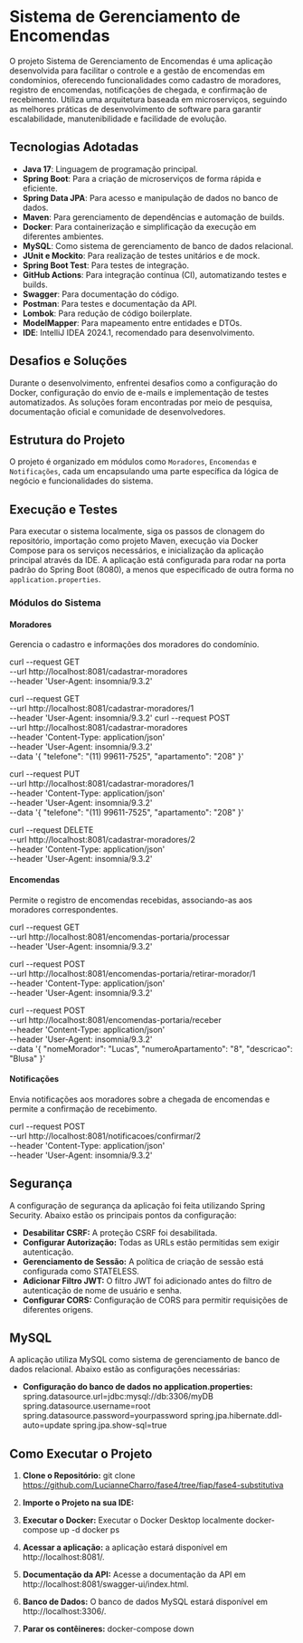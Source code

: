 # Sistema de Gerenciamento de Encomendas

O projeto Sistema de Gerenciamento de Encomendas é uma aplicação desenvolvida para facilitar o controle e a gestão de encomendas em condomínios, oferecendo funcionalidades como cadastro de moradores, registro de encomendas, notificações de chegada, e confirmação de recebimento. Utiliza uma arquitetura baseada em microserviços, seguindo as melhores práticas de desenvolvimento de software para garantir escalabilidade, manutenibilidade e facilidade de evolução.

## Tecnologias Adotadas

- **Java 17**: Linguagem de programação principal.
- **Spring Boot**: Para a criação de microserviços de forma rápida e eficiente.
- **Spring Data JPA**: Para acesso e manipulação de dados no banco de dados.
- **Maven**: Para gerenciamento de dependências e automação de builds.
- **Docker**: Para containerização e simplificação da execução em diferentes ambientes.
- **MySQL**: Como sistema de gerenciamento de banco de dados relacional.
- **JUnit e Mockito**: Para realização de testes unitários e de mock.
- **Spring Boot Test**: Para testes de integração.
- **GitHub Actions**: Para integração contínua (CI), automatizando testes e builds.
- **Swagger**: Para documentação do código.
- **Postman**: Para testes e documentação da API.
- **Lombok**: Para redução de código boilerplate.
- **ModelMapper**: Para mapeamento entre entidades e DTOs.
- **IDE**: IntelliJ IDEA 2024.1, recomendado para desenvolvimento.

## Desafios e Soluções
Durante o desenvolvimento, enfrentei desafios como a configuração do Docker,  configuração do envio de e-mails e implementação de testes automatizados. As soluções foram encontradas por meio de pesquisa, documentação oficial e comunidade de desenvolvedores.

## Estrutura do Projeto
O projeto é organizado em módulos como `Moradores`, `Encomendas` e `Notificações`, cada um encapsulando uma parte específica da lógica de negócio e funcionalidades do sistema.

## Execução e Testes
Para executar o sistema localmente, siga os passos de clonagem do repositório, importação como projeto Maven, execução via Docker Compose para os serviços necessários, e inicialização da aplicação principal através da IDE. A aplicação está configurada para rodar na porta padrão do Spring Boot (8080), a menos que especificado de outra forma no `application.properties`.

### Módulos do Sistema

#### Moradores
Gerencia o cadastro e informações dos moradores do condomínio.

curl --request GET \
--url http://localhost:8081/cadastrar-moradores \
--header 'User-Agent: insomnia/9.3.2'

curl --request GET \
--url http://localhost:8081/cadastrar-moradores/1 \
--header 'User-Agent: insomnia/9.3.2'
curl --request POST \
--url http://localhost:8081/cadastrar-moradores \
--header 'Content-Type: application/json' \
--header 'User-Agent: insomnia/9.3.2' \
--data '{
"telefone": "(11) 99611-7525",
"apartamento": "208"
}'

curl --request PUT \
--url http://localhost:8081/cadastrar-moradores/1 \
--header 'Content-Type: application/json' \
--header 'User-Agent: insomnia/9.3.2' \
--data '{
"telefone": "(11) 99611-7525",
"apartamento": "208"
}'

curl --request DELETE \
--url http://localhost:8081/cadastrar-moradores/2 \
--header 'Content-Type: application/json' \
--header 'User-Agent: insomnia/9.3.2'

#### Encomendas
Permite o registro de encomendas recebidas, associando-as aos moradores correspondentes.

curl --request GET \
--url http://localhost:8081/encomendas-portaria/processar \
--header 'User-Agent: insomnia/9.3.2'

curl --request POST \
--url http://localhost:8081/encomendas-portaria/retirar-morador/1 \
--header 'Content-Type: application/json' \
--header 'User-Agent: insomnia/9.3.2'

curl --request POST \
--url http://localhost:8081/encomendas-portaria/receber \
--header 'Content-Type: application/json' \
--header 'User-Agent: insomnia/9.3.2' \
--data '{
"nomeMorador": "Lucas",
"numeroApartamento": "8",
"descricao": "Blusa"
}'

#### Notificações
Envia notificações aos moradores sobre a chegada de encomendas e permite a confirmação de recebimento.

curl --request POST \
--url http://localhost:8081/notificacoes/confirmar/2 \
--header 'Content-Type: application/json' \
--header 'User-Agent: insomnia/9.3.2'

## Segurança

A configuração de segurança da aplicação foi feita utilizando Spring Security. Abaixo estão os principais pontos da configuração:  

- **Desabilitar CSRF:** A proteção CSRF foi desabilitada.
- **Configurar Autorização:** Todas as URLs estão permitidas sem exigir autenticação.
- **Gerenciamento de Sessão:** A política de criação de sessão está configurada como STATELESS.
- **Adicionar Filtro JWT:** O filtro JWT foi adicionado antes do filtro de autenticação de nome de usuário e senha.
- **Configurar CORS:** Configuração de CORS para permitir requisições de diferentes origens.

## MySQL

A aplicação utiliza MySQL como sistema de gerenciamento de banco de dados relacional. Abaixo estão as configurações necessárias:  
- **Configuração do banco de dados no application.properties:**  spring.datasource.url=jdbc:mysql://db:3306/myDB spring.datasource.username=root spring.datasource.password=yourpassword spring.jpa.hibernate.ddl-auto=update spring.jpa.show-sql=true

## Como Executar o Projeto

1. **Clone o Repositório:**
   git clone https://github.com/LucianneCharro/fase4/tree/fiap/fase4-substitutiva

3. **Importe o Projeto na sua IDE:**

3. **Executar o Docker:**
   Executar o Docker Desktop localmente
   docker-compose up -d
   docker ps

5. **Acessar a aplicação:**
   a aplicação estará disponível em http://localhost:8081/.

6. **Documentação da API:**
    Acesse a documentação da API em http://localhost:8081/swagger-ui/index.html.

7. **Banco de Dados:**
   O banco de dados MySQL estará disponível em http://localhost:3306/.

8. **Parar os contêineres:**
    docker-compose down


